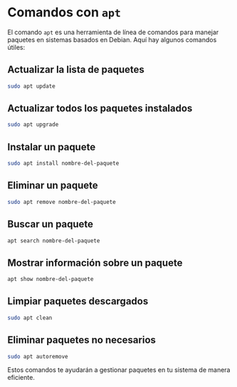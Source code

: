 # Comandos con `apt`

El comando `apt` es una herramienta de línea de comandos para manejar paquetes en sistemas basados en Debian. Aquí hay algunos comandos útiles:

## Actualizar la lista de paquetes

```sh
sudo apt update
```

## Actualizar todos los paquetes instalados

```sh
sudo apt upgrade
```

## Instalar un paquete

```sh
sudo apt install nombre-del-paquete
```

## Eliminar un paquete

```sh
sudo apt remove nombre-del-paquete
```

## Buscar un paquete

```sh
apt search nombre-del-paquete
```

## Mostrar información sobre un paquete

```sh
apt show nombre-del-paquete
```

## Limpiar paquetes descargados

```sh
sudo apt clean
```

## Eliminar paquetes no necesarios

```sh
sudo apt autoremove
```

Estos comandos te ayudarán a gestionar paquetes en tu sistema de manera eficiente.